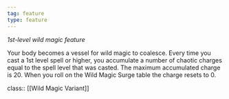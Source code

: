 ```yaml
---
tag: feature
type: feature
---
```

_1st-level wild magic feature_ 

Your body becomes a vessel for wild magic to coalesce. Every time you cast a 1st level spell or higher, you accumulate a number of chaotic charges equal to the spell level that was casted. The maximum accumulated charge is 20. When you roll on the Wild Magic Surge table the charge resets to 0. 

class:: [[Wild Magic Variant]]

